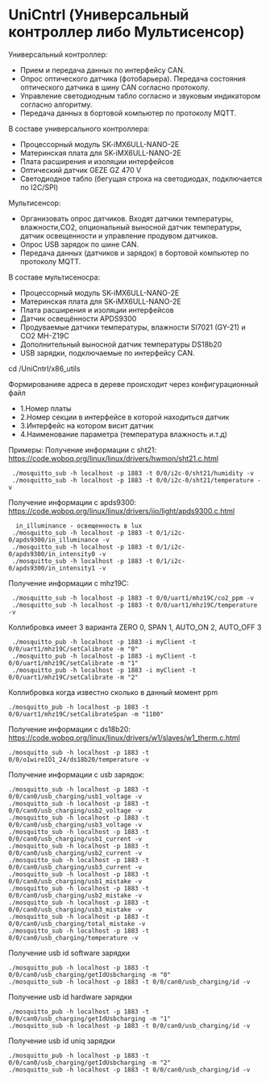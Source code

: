 # UniCntrl (Универсальный контроллер либо Мультисенсор)
Универсальный контроллер:
- Прием и передача данных по интерфейсу CAN.
- Опрос оптического датчика (фотобарьера). Передача состояния оптического датчика в шину CAN согласно протоколу.
- Управление светодиодным табло согласно и звуковым индикатором согласно алгоритму.
- Передача данных в бортовой компьютер по протоколу MQTT.

В составе универсального контроллера:
- Процессорный модуль SK-iMX6ULL-NANO-2E
- Материнская плата для SK-iMX6ULL-NANO-2E
- Плата расширения и изоляции интерфейсов
- Оптический датчик GEZE GZ 470 V
- Светодиодное табло (бегущая строка на светодиодах, подключается по I2C/SPI)

Мультисенсор:
- Организовать опрос датчиков. Входят датчики температуры, влажности,CO2, опциональный выносной датчик температуры, датчик освещенности и управление продувом датчиков.
- Опрос USB зарядок по шине CAN.
- Передача данных (датчиков и зарядок) в бортовой компьютер по протоколу MQTT.

В составе мультисеносра:
- Процессорный модуль SK-iMX6ULL-NANO-2E
- Материнская плата для SK-iMX6ULL-NANO-2E
- Плата расширения и изоляции интерфейсов
- Датчик освещённости APDS9300
- Продуваемые датчики температуры, влажности SI7021 (GY-21) и CO2 MH-Z19C
- Дополнительный выносной датчик температуры DS18b20
- USB зарядки, подключаемые по интерфейсу CAN.

cd /UniCntrl/x86_utils

Формированияе адреса в дереве происходит через конфигурационный файл
- 1.Номер платы 
- 2.Номер секции в интерфейсе в которой находиться датчик
- 3.Интерфейс на котором висит датчик
- 4.Наименование параметра (температура влажность и.т.д)

Примеры:
Получение информации с sht21:
<https://code.woboq.org/linux/linux/drivers/hwmon/sht21.c.html>
 
     ./mosquitto_sub -h localhost -p 1883 -t 0/0/i2c-0/sht21/humidity -v
     ./mosquitto_sub -h localhost -p 1883 -t 0/0/i2c-0/sht21/temperature -v

Получение информации с apds9300:
<https://code.woboq.org/linux/linux/drivers/iio/light/apds9300.c.html>
	
	  in_illuminance - освещенность в lux 
     ./mosquitto_sub -h localhost -p 1883 -t 0/1/i2c-0/apds9300/in_illuminance -v
     ./mosquitto_sub -h localhost -p 1883 -t 0/1/i2c-0/apds9300/in_intensity0 -v
     ./mosquitto_sub -h localhost -p 1883 -t 0/1/i2c-0/apds9300/in_intensity1 -v

Получение информации с mhz19C:

     ./mosquitto_sub -h localhost -p 1883 -t 0/0/uart1/mhz19C/co2_ppm -v
     ./mosquitto_sub -h localhost -p 1883 -t 0/0/uart1/mhz19C/temperature -v

  Коллибровка имеет 3 варианта ZERO 0, SPAN 1, AUTO_ON 2, AUTO_OFF 3

     ./mosquitto_pub -h localhost -p 1883 -i myClient -t 0/0/uart1/mhz19C/setCalibrate -m "0"
     ./mosquitto_pub -h localhost -p 1883 -i myClient -t 0/0/uart1/mhz19C/setCalibrate -m "1"
     ./mosquitto_pub -h localhost -p 1883 -i myClient -t 0/0/uart1/mhz19C/setCalibrate -m "2"

  Коллибровка когда известно сколько в данный  момент ppm 

    ./mosquitto_pub -h localhost -p 1883 -t 0/0/uart1/mhz19C/setCalibrateSpan -m "1100" 

Получение информации с ds18b20:
<https://code.woboq.org/linux/linux/drivers/w1/slaves/w1_therm.c.html>

    ./mosquitto_sub -h localhost -p 1883 -t 0/0/o1wireIO1_24/ds18b20/temperature -v

Получение информации с usb зарядок:

    ./mosquitto_sub -h localhost -p 1883 -t 0/0/can0/usb_charging/usb1_voltage -v
    ./mosquitto_sub -h localhost -p 1883 -t 0/0/can0/usb_charging/usb2_voltage -v
    ./mosquitto_sub -h localhost -p 1883 -t 0/0/can0/usb_charging/usb3_voltage -v
    ./mosquitto_sub -h localhost -p 1883 -t 0/0/can0/usb_charging/usb1_current -v
    ./mosquitto_sub -h localhost -p 1883 -t 0/0/can0/usb_charging/usb2_current -v
    ./mosquitto_sub -h localhost -p 1883 -t 0/0/can0/usb_charging/usb3_current -v
    ./mosquitto_sub -h localhost -p 1883 -t 0/0/can0/usb_charging/usb1_mistake -v
    ./mosquitto_sub -h localhost -p 1883 -t 0/0/can0/usb_charging/usb2_mistake -v
    ./mosquitto_sub -h localhost -p 1883 -t 0/0/can0/usb_charging/usb3_mistake -v
    ./mosquitto_sub -h localhost -p 1883 -t 0/0/can0/usb_charging/total_mistake -v
    ./mosquitto_sub -h localhost -p 1883 -t 0/0/can0/usb_charging/temperature -v

Получение usb id software зарядки

    ./mosquitto_pub -h localhost -p 1883 -t 0/0/can0/usb_charging/getIdUsbcharging -m "0"
    ./mosquitto_sub -h localhost -p 1883 -t 0/0/can0/usb_charging/id -v

Получение usb id hardware зарядки

    ./mosquitto_pub -h localhost -p 1883 -t 0/0/can0/usb_charging/getIdUsbcharging -m "1"
    ./mosquitto_sub -h localhost -p 1883 -t 0/0/can0/usb_charging/id -v
Получение usb id uniq зарядки

    ./mosquitto_pub -h localhost -p 1883 -t 0/0/can0/usb_charging/getIdUsbcharging -m "2"
    ./mosquitto_sub -h localhost -p 1883 -t 0/0/can0/usb_charging/id -v
